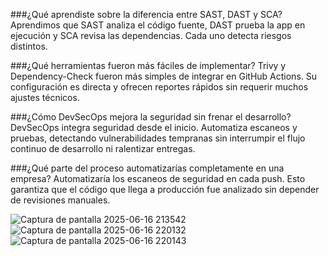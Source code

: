 
###¿Qué aprendiste sobre la diferencia entre SAST, DAST y SCA?
Aprendimos que SAST analiza el código fuente, DAST prueba la app en ejecución y SCA revisa las dependencias. Cada uno detecta riesgos distintos.

###¿Qué herramientas fueron más fáciles de implementar?
Trivy y Dependency-Check fueron más simples de integrar en GitHub Actions. Su configuración es directa y ofrecen reportes rápidos sin requerir muchos ajustes técnicos.

###¿Cómo DevSecOps mejora la seguridad sin frenar el desarrollo?
DevSecOps integra seguridad desde el inicio. Automatiza escaneos y pruebas, detectando vulnerabilidades tempranas sin interrumpir el flujo continuo de desarrollo ni ralentizar entregas.

###¿Qué parte del proceso automatizarías completamente en una empresa?
Automatizaría los escaneos de seguridad en cada push. Esto garantiza que el código que llega a producción fue analizado sin depender de revisiones manuales.




![Captura de pantalla 2025-06-16 213542](https://github.com/user-attachments/assets/3c7f5443-e92b-4150-a6f0-f142a531d97f)
![Captura de pantalla 2025-06-16 220132](https://github.com/user-attachments/assets/86752f42-52fe-467b-83ac-977628318061)
![Captura de pantalla 2025-06-16 220143](https://github.com/user-attachments/assets/63483c78-e3a8-4481-b6be-d8ea3c0bff37)


